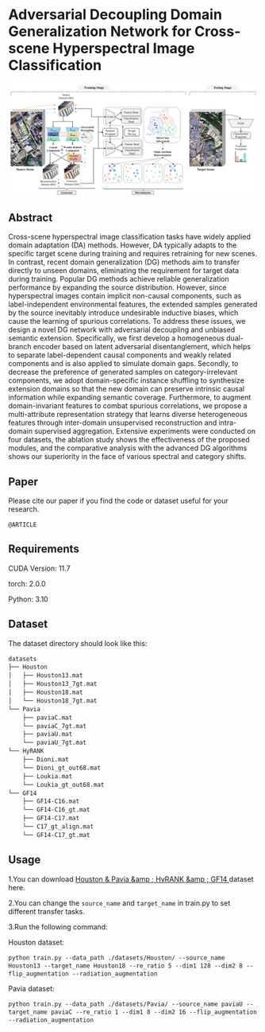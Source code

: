 # Adversarial Decoupling Domain Generalization Network for Cross-scene Hyperspectral Image Classification

<p align='center'>
  <img src='abstract_00.png' width="800px">
</p>

## Abstract

Cross-scene hyperspectral image classification tasks have widely applied domain adaptation (DA) methods. However, DA typically adapts to the specific target scene during training and requires retraining for new scenes. In contrast, recent domain generalization (DG) methods aim to transfer directly to unseen domains, eliminating the requirement for target data during training. Popular DG methods achieve reliable generalization performance by expanding the source distribution. However, since hyperspectral images contain implicit non-causal components, such as label-independent environmental features, the extended samples generated by the source inevitably introduce undesirable inductive biases, which cause the learning of spurious correlations. To address these issues, we design a novel DG network with adversarial decoupling and unbiased semantic extension. Specifically, we first develop a homogeneous dual-branch encoder based on latent adversarial disentanglement, which helps to separate label-dependent causal components and weakly related components and is also applied to simulate domain gaps. Secondly, to decrease the preference of generated samples on category-irrelevant components, we adopt domain-specific instance shuffling to synthesize extension domains so that the new domain can preserve intrinsic causal information while expanding semantic coverage. Furthermore, to augment domain-invariant features to combat spurious correlations, we propose a multi-attribute representation strategy that learns diverse heterogeneous features through inter-domain unsupervised reconstruction and intra-domain supervised aggregation. Extensive experiments were conducted on four datasets, the ablation study shows the effectiveness of the proposed modules, and the comparative analysis with the advanced DG algorithms shows our superiority in the face of various spectral and category shifts.

## Paper

Please cite our paper if you find the code or dataset useful for your research.

```
@ARTICLE

```



## Requirements

CUDA Version: 11.7

torch: 2.0.0

Python: 3.10

## Dataset

The dataset directory should look like this:

```bash
datasets
├── Houston
│   ├── Houston13.mat
│   ├── Houston13_7gt.mat
│   ├── Houston18.mat
│   └── Houston18_7gt.mat
└── Pavia
    ├── paviaC.mat
    └── paviaC_7gt.mat
    ├── paviaU.mat
    └── paviaU_7gt.mat
└── HyRANK
    ├── Dioni.mat
    └── Dioni_gt_out68.mat
    ├── Loukia.mat
    └── Loukia_gt_out68.mat
└── GF14
    ├── GF14-C16.mat
    └── GF14-C16_gt.mat
    ├── GF14-C17.mat
    └── C17_gt_align.mat
    └── GF14-C17_gt.mat

```

## Usage

1.You can download [Houston &amp; Pavia &amp ; HyRANK &amp ; GF14  ](https://drive.google.com/drive/folders/1No-DNDT9P1HKsM9QKKJJzat8A1ZhVmmz?usp=sharing) dataset here.

2.You can change the `source_name` and `target_name` in train.py to set different transfer tasks.

3.Run the following command:

Houston dataset:
```
python train.py --data_path ./datasets/Houston/ --source_name Houston13 --target_name Houston18 --re_ratio 5 --dim1 128 --dim2 8 --flip_augmentation --radiation_augmentation
```
Pavia dataset:
```
python train.py --data_path ./datasets/Pavia/ --source_name paviaU --target_name paviaC --re_ratio 1 --dim1 8 --dim2 16 --flip_augmentation --radiation_augmentation
```

